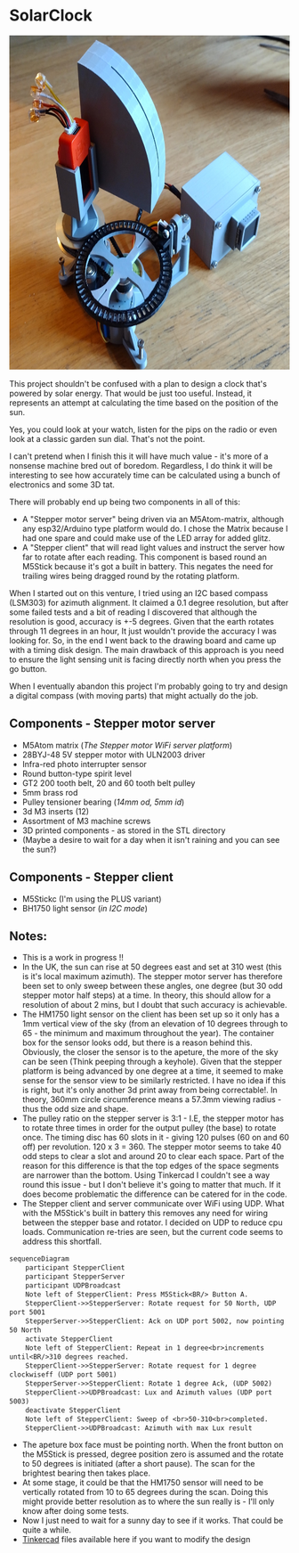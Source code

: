 # SolarClock
<img src="./images/SolarClock.jpg" width="800" height="600">

This project shouldn't be confused with a plan to design a clock that's powered by solar energy. That would be just too useful. Instead, it represents an attempt at calculating the time based on the position of the sun. 

Yes, you could look at your watch, listen for the pips on the radio or even look at a classic garden sun dial. That's not the point. 

I can't pretend when I finish this it will have much value - it's more of a nonsense machine bred out of boredom. Regardless, I do think it will be interesting to see how accurately time can be calculated using a bunch of electronics and some 3D tat.
 
There will probably end up being two components in all of this:

- A "Stepper motor server" being driven via an M5Atom-matrix, although any esp32/Arduino type platform would do. I chose the Matrix because I had one spare and could make use of the LED array for added glitz.
- A "Stepper client" that will read light values and instruct the server how far to rotate after each reading. This component is based round an M5Stick because it's got a built in battery. This negates the need for trailing wires being dragged round by the rotating platform.

When I started out on this venture, I tried using an I2C based compass (LSM303) for azimuth alignment. It claimed a 0.1 degree resolution, but after some failed tests and a bit of reading I discovered that although the resolution is good, accuracy is +-5 degrees. Given that the earth rotates through 11 degrees in an hour, It just wouldn't provide the accuracy I was looking for. So, in the end I went back to the drawing board and came up with a timing disk design. The main drawback of this approach is you need to ensure the light sensing unit is facing directly north when you press the go button. 

When I eventually abandon this project I'm probably going to try and design a digital compass (with moving parts) that might actually do the job.

## Components - Stepper motor server

- M5Atom matrix (*The Stepper motor WiFi server platform*)
- 28BYJ-48 5V stepper motor with ULN2003 driver
- Infra-red photo interrupter sensor
- Round button-type spirit level
- GT2 200 tooth belt, 20 and 60 tooth belt pulley
- 5mm brass rod
- Pulley tensioner bearing (*14mm od, 5mm id*)
- 3d M3 inserts (12)
- Assortment of M3 machine screws
- 3D printed components - as stored in the STL directory
- (Maybe a desire to wait for a day when it isn't raining and you can see the sun?)

## Components - Stepper client

- M5Stickc (I'm using the PLUS variant)
- BH1750 light sensor (*in I2C mode*)

## Notes:

- This is a work in progress !!
- In the UK, the sun can rise at 50 degrees east and set at 310 west (this is it's local maximum azimuth). The stepper motor server has therefore been set to only sweep between these angles, one degree (but 30 odd stepper motor half steps) at a time. In theory, this should allow for a resolution of about 2 mins, but I doubt that such accuracy is achievable.
- The HM1750 light sensor on the client has been set up so it only has a 1mm vertical view of the sky (from an elevation of 10 degrees through to 65 - the minimum and maximum throughout the year). The container box for the sensor looks odd, but there is a reason behind this. Obviously, the closer the sensor is to the apeture, the more of the sky can be seen (Think peeping through a keyhole). Given that the stepper platform is being advanced by one degree at a time, it seemed to make sense for the sensor view to be similarly restricted. I have no idea if this is right, but it's only another 3d print away from being correctable!. In theory, 360mm circle circumference means a 57.3mm viewing radius - thus the odd size and shape.  
- The pulley ratio on the stepper server is 3:1 - I.E, the stepper motor has to rotate three times in order for the output pulley (the base) to rotate once. The timing disc has 60 slots in it - giving 120 pulses (60 on and 60 off) per revolution. 120 x 3 = 360. The stepper motor seems to take 40 odd steps to clear a slot and around 20 to clear each space. Part of the reason for this difference is that the top edges of the space segments are narrower than the bottom. Using Tinkercad I couldn't see a way round this issue - but I don't believe it's going to matter that much. If it does become problematic the difference can be catered for in the code.  
- The Stepper client and server communicate over WiFi using UDP. What with the M5Stick's built in battery this removes any need for wiring between the stepper base and rotator. I decided on UDP to reduce cpu loads. Communication re-tries are seen, but the current code seems to address this shortfall.

```mermaid
sequenceDiagram
    participant StepperClient
    participant StepperServer
    participant UDPBroadcast
    Note left of StepperClient: Press M5Stick<BR/> Button A.
    StepperClient->>StepperServer: Rotate request for 50 North, UDP port 5001
    StepperServer->>StepperClient: Ack on UDP port 5002, now pointing 50 North
    activate StepperClient
    Note left of StepperClient: Repeat in 1 degree<br>increments until<BR/>310 degrees reached.
    StepperClient->>StepperServer: Rotate request for 1 degree clockwiseff (UDP port 5001)
    StepperServer->>StepperClient: Rotate 1 degree Ack, (UDP 5002)
    StepperClient->>UDPBroadcast: Lux and Azimuth values (UDP port 5003)
    deactivate StepperClient
    Note left of StepperClient: Sweep of <br>50-310<br>completed.
    StepperClient->>UDPBroadcast: Azimuth with max Lux result
```
- The apeture box face must be pointing north. When the front button on the M5Stick is pressed, degree position zero is assumed and the rotate to 50 degrees is initiated (after a short pause). The scan for the brightest bearing then takes place.
- At some stage, it could be that the HM1750 sensor will need to be vertically rotated from 10 to 65 degrees during the scan. Doing this might provide better resolution as to where the sun really is - I'll only know after doing some tests.
- Now I just need to wait for a sunny day to see if it works. That could be quite a while.
- [Tinkercad](https://www.tinkercad.com/things/aQJdY34zP4q) files available here if you want to modify the design
